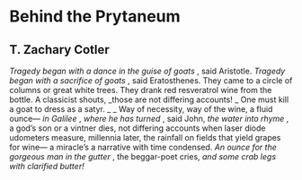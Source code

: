# Behind the Prytaneum
## T. Zachary Cotler
_Tragedy began with a dance in the guise of goats_ , said Aristotle.
 _Tragedy began with a sacrifice of goats_ , said Eratosthenes.
They came to a circle of columns or great white trees.
They drank red resveratrol wine from the bottle.
A classicist shouts, _those are not differing accounts!
_
One must kill a goat to dress as a satyr. _
_
Way of necessity, way of the wine, a fluid ounce—
 _in Galilee_ , _where he has turned_ , said John, _the water into rhyme_ ,
a god’s son or a vintner dies, not differing accounts
when laser diode udometers measure, millennia later,
the rainfall on fields that yield grapes for wine—
a miracle’s a narrative with time
condensed. _An ounce for the gorgeous man in the gutter_ ,
the beggar-poet cries, _and some crab legs with clarified butter!_